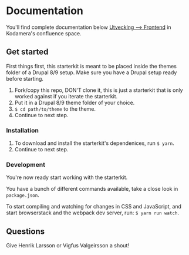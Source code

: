 # Documentation
You'll find complete documentation below [Utvecklng --> Frontend](https://kodamera.atlassian.net/wiki/spaces/KOD/pages/702087177/Frontend) in Kodamera's confluence space.

## Get started
First things first, this starterkit is meant to be placed inside the themes folder of a Drupal 8/9 setup. Make sure you have a Drupal setup ready before starting.

1. Fork/copy this repo, DON'T clone it, this is just a starterkit that is only worked against if you iterate the starterkit.
2. Put it in a Drupal 8/9 theme folder of your choice.
3. `$ cd path/to/theme` to the theme.
4. Continue to next step.

### Installation
1. To download and install the starterkit's dependenices, run `$ yarn`.
2. Continue to next step.

### Development
You're now ready start working with the starterkit.

You have a bunch of different commands available, take a close look in `package.json`.

To start compiling and watching for changes in CSS and JavaScript, and start browserstack and the webpack dev server, run:
`$ yarn run watch`.

## Questions
Give Henrik Larsson or Vigfus Valgeirsson a shout!
